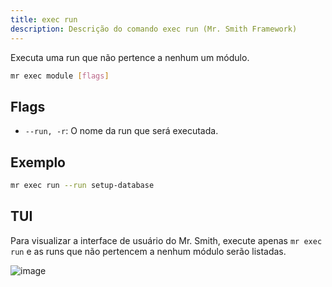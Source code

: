 ```yaml
---
title: exec run
description: Descrição do comando exec run (Mr. Smith Framework)
---
```


Executa uma run que não pertence a nenhum um módulo.


```bash
mr exec module [flags]
```

## Flags
- `--run, -r`: O nome da run que será executada.

## Exemplo

```bash
mr exec run --run setup-database 
```

## TUI

Para visualizar a interface de usuário do Mr. Smith, execute apenas `mr exec run` e as runs que não pertencem a nenhum módulo serão listadas.

![image](https://github.com/user-attachments/assets/e1daa12e-ca28-40ca-971d-6f6262a39669)